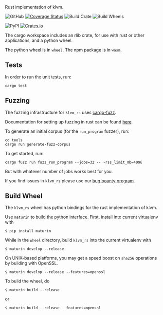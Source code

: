 Rust implementation of klvm.

![GitHub](https://img.shields.io/github/license/Chik-Network/klvm_rs?logo=Github)
[![Coverage Status](https://coveralls.io/repos/github/Chik-Network/klvm_rs/badge.svg?branch=main)](https://coveralls.io/github/Chik-Network/klvm_rs?branch=main)
![Build Crate](https://github.com/Chik-Network/klvm_rs/actions/workflows/build-crate.yml/badge.svg)
![Build Wheels](https://github.com/Chik-Network/klvm_rs/actions/workflows/build-test.yml/badge.svg)

![PyPI](https://img.shields.io/pypi/v/klvm_rs?logo=pypi)
[![Crates.io](https://img.shields.io/crates/v/klvmr.svg)](https://crates.io/crates/klvmr)

The cargo workspace includes an rlib crate, for use with rust or other applications, and a python wheel.

The python wheel is in `wheel`. The npm package is in `wasm`.

## Tests

In order to run the unit tests, run:

```
cargo test
```

## Fuzzing

The fuzzing infrastructure for `klvm_rs` uses [cargo-fuzz](https://github.com/rust-fuzz/cargo-fuzz).

Documentation for setting up fuzzing in rust can be found [here](https://rust-fuzz.github.io/book/cargo-fuzz.html).

To generate an initial corpus (for the `run_program` fuzzer), run:

```
cd tools
cargo run generate-fuzz-corpus
```

To get started, run:

```
cargo fuzz run fuzz_run_program --jobs=32 -- -rss_limit_mb=4096
```

But with whatever number of jobs works best for you.

If you find issues in `klvm_rs` please use our [bug bounty program](https://hackerone.com/chik_network).

## Build Wheel

The `klvm_rs` wheel has python bindings for the rust implementation of klvm.

Use `maturin` to build the python interface. First, install into current virtualenv with

```
$ pip install maturin
```

While in the `wheel` directory, build `klvm_rs` into the current virtualenv with

```
$ maturin develop --release
```

On UNIX-based platforms, you may get a speed boost on `sha256` operations by building
with OpenSSL.

```
$ maturin develop --release --features=openssl
```

To build the wheel, do

```
$ maturin build --release
```

or

```
$ maturin build --release --features=openssl
```
